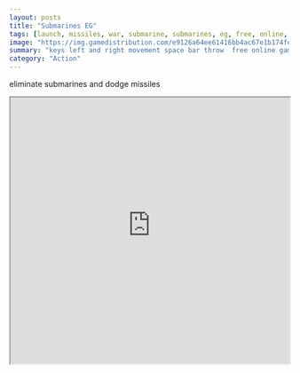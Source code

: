 ```yaml
---
layout: posts
title: "Submarines EG"
tags: [launch, missiles, war, submarine, submarines, eg, free, online, games, oyna, game, free, games, play, play, games]
image: "https://img.gamedistribution.com/e9126a64ee61416bb4ac67e1b174fecf.jpg"
summary: "keys left and right movement space bar throw  free online games oyna game free games play play games"
category: "Action"
---
```


eliminate submarines and dodge missiles

<iframe width="100%" height="480px;" src="https://html5.gamedistribution.com/e9126a64ee61416bb4ac67e1b174fecf/"></iframe>